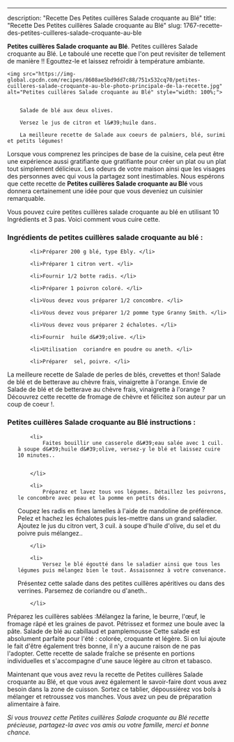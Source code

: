---
description: "Recette Des Petites cuillères Salade croquante au Blé"
title: "Recette Des Petites cuillères Salade croquante au Blé"
slug: 1767-recette-des-petites-cuilleres-salade-croquante-au-ble

<p>
	<strong>Petites cuillères Salade croquante au Blé</strong>. 
	Petites cuillères Salade croquante au Blé. Le taboulé une recette que l&#39;on peut revisiter de tellement de manière !! Egouttez-le et laissez refroidir à température ambiante.
</p>
<p>
	
	<img src="https://img-global.cpcdn.com/recipes/8608ae5bd9dd7c88/751x532cq70/petites-cuilleres-salade-croquante-au-ble-photo-principale-de-la-recette.jpg" alt="Petites cuillères Salade croquante au Blé" style="width: 100%;">
	
	
		Salade de blé aux deux olives.
	
		Versez le jus de citron et l&#39;huile dans.
	
		La meilleure recette de Salade aux coeurs de palmiers, blé, surimi et petits légumes!
	
</p>

Lorsque vous comprenez les principes de base de la cuisine, cela peut être une expérience aussi gratifiante que gratifiante pour créer un plat ou un plat tout simplement délicieux. Les odeurs de votre maison ainsi que les visages des personnes avec qui vous la partagez sont inestimables. Nous espérons que cette recette de <strong> Petites cuillères Salade croquante au Blé </strong> vous donnera certainement une idée pour que vous deveniez un cuisinier remarquable.

<!--inarticleads1-->

Vous pouvez cuire petites cuillères salade croquante au blé en utilisant 10 Ingrédients et 3 pas. Voici comment vous cuire cette.

<h3>Ingrédients de petites cuillères salade croquante au blé :</h3>

<ol>
	
		<li>Préparer 200 g blé, type Ebly. </li>
	
		<li>Préparer 1 citron vert. </li>
	
		<li>Fournir 1/2 botte radis. </li>
	
		<li>Préparer 1 poivron coloré. </li>
	
		<li>Vous devez vous préparer 1/2 concombre. </li>
	
		<li>Vous devez vous préparer 1/2 pomme type Granny Smith. </li>
	
		<li>Vous devez vous préparer 2 échalotes. </li>
	
		<li>Fournir  huile d&#39;olive. </li>
	
		<li>Utilisation  coriandre en poudre ou aneth. </li>
	
		<li>Préparer  sel, poivre. </li>
	
</ol>

La meilleure recette de Salade de perles de blés, crevettes et thon! Salade de blé et de betterave au chèvre frais, vinaigrette à l&#39;orange. Envie de Salade de blé et de betterave au chèvre frais, vinaigrette à l&#39;orange ? Découvrez cette recette de fromage de chèvre et félicitez son auteur par un coup de coeur !. 

<!--inarticleads2-->

<h3>Petites cuillères Salade croquante au Blé instructions :</h3>

<ol>
	
		<li>
			Faites bouillir une casserole d&#39;eau salée avec 1 cuil. à soupe d&#39;huile d&#39;olive, versez-y le blé et laissez cuire 10 minutes..
			
			
		</li>
	
		<li>
			Préparez et lavez tous vos légumes. Détaillez les poivrons, le concombre avec peau et la pomme en petits dés.
Coupez les radis en fines lamelles à l&#39;aide de mandoline de préférence.
Pelez et hachez les échalotes puis les-mettre dans un grand saladier. Ajoutez le jus du citron vert, 3 cuil. à soupe d&#39;huile d&#39;olive, du sel et du poivre puis mélangez..
			
			
		</li>
	
		<li>
			Versez le blé égoutté dans le saladier ainsi que tous les légumes puis mélangez bien le tout. Assaisonnez à votre convenance.
Présentez cette salade dans des petites cuillères apéritives ou dans des verrines. Parsemez de coriandre ou d&#39;aneth..
			
			
		</li>
	
</ol>

Préparez les cuillères sablées :Mélangez la farine, le beurre, l&#39;œuf, le fromage râpé et les graines de pavot. Pétrissez et formez une boule avec la pâte. Salade de blé au cabillaud et pamplemousse Cette salade est absolument parfaite pour l&#39;été : colorée, croquante et légère. Si on lui ajoute le fait d&#39;être également très bonne, il n&#39;y a aucune raison de ne pas l&#39;adopter. Cette recette de salade fraîche se présente en portions individuelles et s&#39;accompagne d&#39;une sauce légère au citron et tabasco. 

<!--inarticleads1-->

<p>
Maintenant que vous avez revu la recette de Petites cuillères Salade croquante au Blé, et que vous avez également le savoir-faire dont vous avez besoin dans la zone de cuisson. Sortez ce tablier, dépoussiérez vos bols à mélanger et retroussez vos manches. Vous avez un peu de préparation alimentaire à faire.
</p>

<p>
<i>Si vous trouvez cette Petites cuillères Salade croquante au Blé recette précieuse, partagez-la avec vos amis ou votre famille, merci et bonne chance.</i>
</p>
